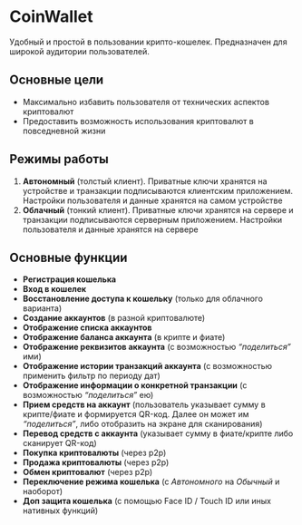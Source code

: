 # CoinWallet

Удобный и простой в пользовании крипто-кошелек. Предназначен для широкой аудитории пользователей. 

## Основные цели 
- Максимально избавить пользователя от технических аспектов криптовалют 
- Предоставить возможность использования криптовалют в повседневной жизни 

## Режимы работы
1. **Автономный** (толстый клиент). Приватные ключи хранятся на устройстве и транзакции подписываются клиентским приложением. Настройки пользователя и данные хранятся на самом устройстве
2. **Облачный** (тонкий клиент). Приватные ключи хранятся на сервере и транзакции подписываются серверным приложением. Настройки пользователя и данные хранятся на сервере

## Основные функции
- **Регистрация кошелька**
- **Вход в кошелек**
- **Восстановление доступа к кошельку** (только для облачного варианта)
- **Создание аккаунтов** (в разной криптовалюте)
- **Отображение списка аккаунтов**
- **Отображение баланса аккаунта** (в крипте и фиате)
- **Отображение реквизитов аккаунта** (с возможностью *“поделиться”* ими)
- **Отображение истории транзакций аккаунта** (с возможностью применить фильтр по периоду дат)
- **Отображение информации о конкретной транзакции** (с возможностью *“поделиться”* ею)
- **Прием средств на аккаунт** (пользователь указывает сумму в крипте/фиате и формируется QR-код. Далее он может им *“поделиться”*, либо отобразить на экране для сканирования)
- **Перевод средств с аккаунта** (указывает сумму в фиате/крипте либо сканирует QR-код)
- **Покупка криптовалюты** (через p2p)
- **Продажа криптовалюты** (через p2p)
- **Обмен криптовалют** (через p2p)
- **Переключение режима кошелька** (с *Автономного* на *Обычный* и наоборот) 
- **Доп защита кошелька** (с помощью Face ID / Touch ID или иных нативных функций)
